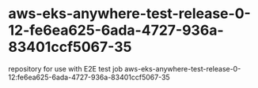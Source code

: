 # aws-eks-anywhere-test-release-0-12-fe6ea625-6ada-4727-936a-83401ccf5067-35
repository for use with E2E test job aws-eks-anywhere-test-release-0-12:fe6ea625-6ada-4727-936a-83401ccf5067-35
